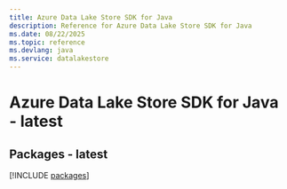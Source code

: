 ```yaml
---
title: Azure Data Lake Store SDK for Java
description: Reference for Azure Data Lake Store SDK for Java
ms.date: 08/22/2025
ms.topic: reference
ms.devlang: java
ms.service: datalakestore
---
```

# Azure Data Lake Store SDK for Java - latest
## Packages - latest
[!INCLUDE [packages](data-lake-store-index.md)]